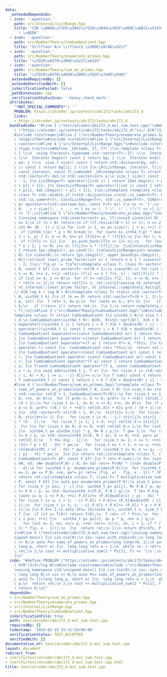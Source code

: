 ```yaml
---
data:
  _extendedDependsOn:
  - icon: ':question:'
    path: src/Internal/ListRange.hpp
    title: "CSR \u8868\u73FE\u3092\u7528\u3044\u305F\u4E8C\u6B21\u5143\u914D\u5217\
      \ \u4ED6"
  - icon: ':question:'
    path: src/NumberTheory/CumSumQuotient.hpp
    title: "$\\lfloor N/x \\rfloor$ \u306E\u914D\u5217"
  - icon: ':question:'
    path: src/NumberTheory/enumerate_primes.hpp
    title: "\u7D20\u6570\u306E\u5217\u6319"
  - icon: ':question:'
    path: src/NumberTheory/sum_on_primes.hpp
    title: "\u7D20\u6570\u4E0A\u306E\u7D2F\u7A4D\u548C"
  _extendedRequiredBy: []
  _extendedVerifiedWith: []
  _isVerificationFailed: false
  _pathExtension: cpp
  _verificationStatusIcon: ':heavy_check_mark:'
  attributes:
    '*NOT_SPECIAL_COMMENTS*': ''
    PROBLEM: https://atcoder.jp/contests/abc172/tasks/abc172_d
    links:
    - https://atcoder.jp/contests/abc172/tasks/abc172_d
  bundledCode: "#line 1 \"test/atcoder/abc172_d.mul_sum.test.cpp\"\n#define PROBLEM\
    \ \"https://atcoder.jp/contests/abc172/tasks/abc172_d\"\n// O(N^(3/4)/log N)\n\
    #include <iostream>\n#line 2 \"src/NumberTheory/enumerate_primes.hpp\"\n#include\
    \ <algorithm>\n#include <cstdint>\n#line 2 \"src/Internal/ListRange.hpp\"\n#include\
    \ <vector>\n#line 4 \"src/Internal/ListRange.hpp\"\n#include <iterator>\n#include\
    \ <type_traits>\n#define _LR(name, IT, CT) \\\n template <class T> struct name\
    \ { \\\n  using Iterator= typename std::vector<T>::IT; \\\n  Iterator bg, ed;\
    \ \\\n  Iterator begin() const { return bg; } \\\n  Iterator end() const { return\
    \ ed; } \\\n  size_t size() const { return std::distance(bg, ed); } \\\n  CT &operator[](int\
    \ i) const { return bg[i]; } \\\n }\n_LR(ListRange, iterator, T);\n_LR(ConstListRange,\
    \ const_iterator, const T);\n#undef _LR\ntemplate <class T> struct CSRArray {\n\
    \ std::vector<T> dat;\n std::vector<int> p;\n size_t size() const { return p.size()\
    \ - 1; }\n ListRange<T> operator[](int i) { return {dat.begin() + p[i], dat.begin()\
    \ + p[i + 1]}; }\n ConstListRange<T> operator[](int i) const { return {dat.cbegin()\
    \ + p[i], dat.cbegin() + p[i + 1]}; }\n};\ntemplate <template <class> class F,\
    \ class T> std::enable_if_t<std::disjunction_v<std::is_same<F<T>, ListRange<T>>,\
    \ std::is_same<F<T>, ConstListRange<T>>, std::is_same<F<T>, CSRArray<T>>>, std::ostream\
    \ &> operator<<(std::ostream &os, const F<T> &r) {\n os << '[';\n for (int _=\
    \ 0, __= r.size(); _ < __; ++_) os << (_ ? \", \" : \"\") << r[_];\n return os\
    \ << ']';\n}\n#line 5 \"src/NumberTheory/enumerate_primes.hpp\"\nnamespace nt_internal\
    \ {\nusing namespace std;\nvector<int> ps, lf;\nvoid sieve(int N) {\n static int\
    \ n= 2;\n if (n > N) return;\n if (lf.resize((N + 1) >> 1); n == 2) ps.push_back(n++);\n\
    \ int M= (N - 1) / 2;\n for (int j= 1, e= ps.size(); j < e; ++j) {\n  int p= ps[j];\n\
    \  if (int64_t(p) * p > N) break;\n  for (auto k= int64_t(p) * max(n / p / 2 *\
    \ 2 + 1, p) / 2; k <= M; k+= p) lf[k]+= p * !lf[k];\n }\n for (; n <= N; n+= 2)\n\
    \  if (!lf[n >> 1]) {\n   ps.push_back(lf[n >> 1]= n);\n   for (auto j= int64_t(n)\
    \ * n / 2; j <= M; j+= n) lf[j]+= n * !lf[j];\n  }\n}\nConstListRange<int> enumerate_primes()\
    \ { return {ps.cbegin(), ps.cend()}; }\nConstListRange<int> enumerate_primes(int\
    \ N) {\n sieve(N);\n return {ps.cbegin(), upper_bound(ps.cbegin(), ps.cend(),\
    \ N)};\n}\nint least_prime_factor(int n) { return n & 1 ? sieve(n), lf[(n >> 1)]\
    \ : 2; }\n// f(p,e) := f(p^e)\ntemplate <class T, class F> vector<T> completely_multiplicative_table(int\
    \ N, const F &f) {\n vector<T> ret(N + 1);\n sieve(N);\n for (int n= 3, i= 1;\
    \ n <= N; n+= 2, ++i) ret[n]= lf[i] == n ? f(n, 1) : ret[lf[i]] * ret[n / lf[i]];\n\
    \ if (int n= 4; 2 <= N)\n  for (T t= ret[2]= f(2, 1); n <= N; n+= 2) ret[n]= t\
    \ * ret[n >> 1];\n return ret[1]= 1, ret;\n}\n}\nusing nt_internal::enumerate_primes,\
    \ nt_internal::least_prime_factor, nt_internal::completely_multiplicative_table;\n\
    // O(N log k / log N + N)\ntemplate <class T> static std::vector<T> pow_table(int\
    \ N, uint64_t k) {\n if (k == 0) return std::vector<T>(N + 1, 1);\n auto f= [k](int\
    \ p, int) {\n  T ret= 1, b= p;\n  for (auto e= k;; b*= b) {\n   if (e & 1) ret*=\
    \ b;\n   if (!(e>>= 1)) return ret;\n  }\n };\n return completely_multiplicative_table<T>(N,\
    \ f);\n}\n#line 3 \"src/NumberTheory/CumSumQuotient.hpp\"\n#include <valarray>\n\
    template <class T> struct CumSumQuotient {\n uint64_t N;\n size_t K;\n std::valarray<T>\
    \ X;\n CumSumQuotient(uint64_t N): N(N), K(std::sqrt(N)), X(K + K + 1) {}\n T\
    \ &operator[](uint64_t i) { return i > K ? X[K + double(N) / i] : X[i]; }\n T\
    \ operator()(uint64_t i) const { return i > K ? X[K + double(N) / i] : X[i]; }\n\
    \ CumSumQuotient &operator+=(const CumSumQuotient &r) { return X+= r.X, *this;\
    \ }\n CumSumQuotient &operator-=(const CumSumQuotient &r) { return X-= r.X, *this;\
    \ }\n CumSumQuotient &operator*=(T a) { return X*= a, *this; }\n CumSumQuotient\
    \ operator-() const {\n  CumSumQuotient ret= *this;\n  return ret.X= -ret.X, ret;\n\
    \ }\n CumSumQuotient operator+(const CumSumQuotient &r) const { return CumSumQuotient(*this)+=\
    \ r; }\n CumSumQuotient operator-(const CumSumQuotient &r) const { return CumSumQuotient(*this)-=\
    \ r; }\n CumSumQuotient operator*(T a) const { return CumSumQuotient(*this)*=\
    \ a; }\n friend CumSumQuotient operator*(T a, const CumSumQuotient &x) { return\
    \ x * a; }\n void add(uint64_t i, T v) {\n  for (size_t j= std::min<uint64_t>(N\
    \ / i, K) + K; j >= i; --j) X[j]+= v;\n }\n T sum() const { return X[K + 1]; }\n\
    \ T sum(uint64_t i) const { return i > K ? X[K + double(N) / i] : X[i]; }\n};\n\
    #line 4 \"src/NumberTheory/sum_on_primes.hpp\"\ntemplate <class T> std::vector<CumSumQuotient<T>>\
    \ sums_of_powers_on_primes(uint64_t N, size_t D) {\n size_t K= std::sqrt(N);\n\
    \ std::vector ret(D + 1, CumSumQuotient<T>(N));\n for (size_t n= 1, d= 0; n <=\
    \ K; ++n, d= 0)\n  for (T prd= n; d <= D; prd*= (n + ++d)) ret[d].X[n]= prd /\
    \ (d + 1);\n for (size_t n= 1, d= 0; n <= K; ++n, d= 0)\n  for (T prd= N / n;\
    \ d <= D; prd*= ((N / n) + ++d)) ret[d].X[n + K]= prd / (d + 1);\n if (D >= 2)\
    \ {\n  std::vector<T> stir(D + 1, 0);\n  stir[1]= 1;\n  for (size_t d= 2; d <=\
    \ D; stir[d++]= 1) {\n   for (size_t j= d; --j;) stir[j]= stir[j - 1] + stir[j]\
    \ * (d - 1);\n   for (size_t j= 1; j < d; ++j) ret[d].X-= stir[j] * ret[j].X;\n\
    \  }\n }\n for (size_t d= 0; d <= D; ++d) ret[d].X-= 1;\n for (int p: enumerate_primes(K))\
    \ {\n  uint64_t q= uint64_t(p) * p, M= N / p;\n  T pw= 1;\n  for (size_t d= 0,\
    \ t= K / p, u= std::min<uint64_t>(K, N / q); d <= D; ++d, pw*= p) {\n   auto &X=\
    \ ret[d].X;\n   T tk= X[p - 1];\n   for (size_t n= 1; n <= t; ++n) X[n + K]-=\
    \ (X[n * p + K] - tk) * pw;\n   for (size_t n= t + 1; n <= u; ++n) X[n + K]-=\
    \ (X[double(M) / n] - tk) * pw;\n   for (uint64_t n= K; n >= q; --n) X[n]-= (X[double(n)\
    \ / p] - tk) * pw;\n  }\n }\n return ret;\n}\ntemplate <class T, class F> T additive_sum(const\
    \ CumSumQuotient<T> &P, const F &f) {\n T ret= P.sum();\n for (uint64_t d= 2,\
    \ nN, nd; nN= double(P.N) / d; d= nd) ret+= P(nN) * ((nd= double(P.N) / nN + 1)\
    \ - d);\n for (uint64_t p: enumerate_primes(P.K))\n  for (uint64_t pw= p * p,\
    \ e= 2; pw <= P.N; ++e, pw*= p) ret+= (f(p, e) - f(p, e - 1)) * (P.N / pw);\n\
    \ return ret;\n}\ntemplate <class T, class F> T multiplicative_sum(CumSumQuotient<T>\
    \ P, const F &f) {\n auto ps= enumerate_primes(P.K);\n size_t psz= ps.size();\n\
    \ for (size_t j= psz; j--;) {\n  uint64_t p= ps[j], M= P.N / p, q= p * p;\n  size_t\
    \ t= P.K / p, u= std::min<uint64_t>(P.K, P.N / q);\n  T tk= P.X[p - 1];\n  for\
    \ (auto i= q; i <= P.K; ++i) P.X[i]+= (P.X[double(i) / p] - tk) * f(p, 1);\n \
    \ for (size_t i= u; i > t; --i) P.X[i + P.K]+= (P.X[double(M) / i] - tk) * f(p,\
    \ 1);\n  for (size_t i= t; i; --i) P.X[i + P.K]+= (P.X[i * p + P.K] - tk) * f(p,\
    \ 1);\n }\n P.X+= 1;\n auto dfs= [&](auto &rc, uint64_t n, size_t bg, T cf) ->\
    \ T {\n  if (cf == T(0)) return T(0);\n  T ret= cf * P(n);\n  for (auto i= bg;\
    \ i < psz; ++i) {\n   uint64_t p= ps[i], q= p * p, nn= n / q;\n   if (!nn) break;\n\
    \   for (int e= 2; nn; nn/= p, ++e) ret+= rc(rc, nn, i + 1, cf * (f(p, e) - f(p,\
    \ 1) * f(p, e - 1)));\n  }\n  return ret;\n };\n return dfs(dfs, P.N, 0, 1);\n\
    }\n#line 5 \"test/atcoder/abc172_d.mul_sum.test.cpp\"\nusing namespace std;\n\
    signed main() {\n cin.tie(0);\n ios::sync_with_stdio(0);\n long long N;\n cin\
    \ >> N;\n auto Ps= sums_of_powers_on_primes<long long>(N, 1);\n auto f= [](long\
    \ long p, short e) {\n  long long ret= e + 1;\n  while (e--) ret*= p;\n  return\
    \ ret;\n };\n cout << multiplicative_sum(2 * Ps[1], f) << '\\n';\n return 0;\n\
    }\n"
  code: "#define PROBLEM \"https://atcoder.jp/contests/abc172/tasks/abc172_d\"\n//\
    \ O(N^(3/4)/log N)\n#include <iostream>\n#include \"src/NumberTheory/sum_on_primes.hpp\"\
    \nusing namespace std;\nsigned main() {\n cin.tie(0);\n ios::sync_with_stdio(0);\n\
    \ long long N;\n cin >> N;\n auto Ps= sums_of_powers_on_primes<long long>(N, 1);\n\
    \ auto f= [](long long p, short e) {\n  long long ret= e + 1;\n  while (e--) ret*=\
    \ p;\n  return ret;\n };\n cout << multiplicative_sum(2 * Ps[1], f) << '\\n';\n\
    \ return 0;\n}"
  dependsOn:
  - src/NumberTheory/sum_on_primes.hpp
  - src/NumberTheory/enumerate_primes.hpp
  - src/Internal/ListRange.hpp
  - src/NumberTheory/CumSumQuotient.hpp
  isVerificationFile: true
  path: test/atcoder/abc172_d.mul_sum.test.cpp
  requiredBy: []
  timestamp: '2024-02-19 15:31:52+09:00'
  verificationStatus: TEST_ACCEPTED
  verifiedWith: []
documentation_of: test/atcoder/abc172_d.mul_sum.test.cpp
layout: document
redirect_from:
- /verify/test/atcoder/abc172_d.mul_sum.test.cpp
- /verify/test/atcoder/abc172_d.mul_sum.test.cpp.html
title: test/atcoder/abc172_d.mul_sum.test.cpp
---
```

